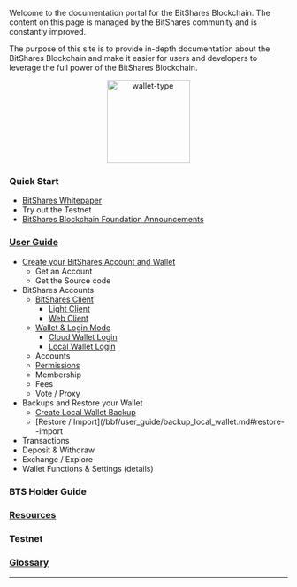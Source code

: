 
Welcome to the documentation portal for the BitShares Blockchain. The
content on this page is managed by the BitShares community and is
constantly improved.

The purpose of this site is to provide in-depth documentation about the
BitShares Blockchain and make it easier for users and developers to
leverage the full power of the BitShares Blockchain.


<p align="center">
  <img src="https://github.com/bitshares/how.bitshares.works/blob/master/source/bitshares-logo.png" width="150" title="wallet-type">
</p>

### Quick Start

* [BitShares Whitepaper](http://bitshares.foundation/)
* Try out the Testnet 
* [BitShares Blockchain Foundation Announcements ](http://www.bitshares.foundation/)


### [User Guide](/bbf/user_guide#user-guide)
- [Create your BitShares Account and Wallet](/bbf/user_guide/create_account.md#create-your-bitshares-account-and-wallet)
  - Get an Account
  - Get the Source code 
- BitShares Accounts
  - [BitShares Client](/bbf/user_guide/bitshares_client.md#bitShares-client)
     - [Light Client](/bbf/user_guide/bitshares_client.md#light-client)
     - [Web Client](/bbf/user_guide/bitshares_client.md#web-client)
  - [Wallet & Login Mode](/bbf/user_guide/bitshares_client.md#wallet--login-mode)
     - [Cloud Wallet Login](/bbf/user_guide/bitshares_client.md#cloud-wallet-login)
     - [Local Wallet Login](/bbf/user_guide/bitshares_client.md#local-wallet-login)
  - Accounts
  - [Permissions ](/bbf/user_guide/permissions.md#permissions)
  - Membership
  - Fees
  - Vote / Proxy 
- Backups and Restore your Wallet
  - [Create Local Wallet Backup](/bbf/user_guide/backup_local_wallet.md#create-local-wallet-backup)
  - [Restore / Import](/bbf/user_guide/backup_local_wallet.md#restore--import
- Transactions
- Deposit & Withdraw
- Exchange / Explore
- Wallet Functions & Settings (details)

### BTS Holder Guide

### [Resources](/bbf/resources#resources)

### Testnet

### [Glossary](/bbf/glossary/Readme.md#glossary)


***
